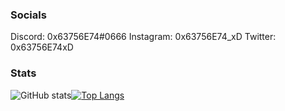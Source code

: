 ### Socials
Discord: 0x63756E74#0666
Instagram: 0x63756E74_xD
Twitter: 0x63756E74xD
### Stats
![GitHub stats](https://github-readme-stats.vercel.app/api?username=0x63756E74&count_private=true&show_icons=true&theme=radical)[![Top Langs](https://github-readme-stats.vercel.app/api/top-langs/?username=0x63756E74&count_private=true&theme=radical)](#)
<!--https://github-readme-stats.vercel.app/api?username=0x63756E74&count_private=true&show_icons=true&theme=radical-->
<!--[![Readme Card](https://github-readme-stats.vercel.app/api/pin/?username=0x63756E74&repo=0x63756E74&theme=radical)](https://github.com/0x63756E74/0x63756E74)-->


